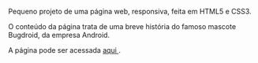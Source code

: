 Pequeno projeto de uma página web, responsiva, feita em HTML5 e CSS3.

O conteúdo da página trata de uma breve história do famoso mascote Bugdroid, da empresa Android.

A página pode ser acessada <a href="https://luizfernandolpp.github.io/projeto-android/" target="_blank"> aqui </a>.
